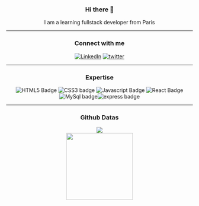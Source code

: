 <h3 align="center">Hi there 👋</h3>


<div align="center">I am a learning fullstack developer from Paris<br></div>

--- 

<h3 align="center">Connect with me</h3>
<div align="center"> <a href="https://www.linkedin.com/in/sophielepert/"><img src="https://img.shields.io/badge/linkedin-%230077B5.svg?&style=for-the-badge&logo=linkedin&logoColor=white" alt="LinkedIn"/></a> <a href="https://twitter.com/lepertsophie"><img src="https://img.shields.io/badge/twitter-%231DA1F2.svg?&style=for-the-badge&logo=twitter&logoColor=white" alt="twitter"/></a></div>

--- 

<h3 align="center">Expertise</h3>
<div align="center"> <img src="https://img.shields.io/badge/html5-%23E34F26.svg?style=for-the-badge&logo=html5&logoColor=white" alt="HTML5 Badge"/> <img src="https://img.shields.io/badge/css3-%231572B6.svg?style=for-the-badge&logo=css3&logoColor=white" alt="CSS3 badge" /> <img src="https://img.shields.io/badge/javascript-%23323330.svg?style=for-the-badge&logo=javascript&logoColor=%23F7DF1E" alt="Javascript Badge" /> <img src="https://img.shields.io/badge/react-%2320232a.svg?style=for-the-badge&logo=react&logoColor=%2361DAFB" alt=" React Badge"/> <img src="https://img.shields.io/badge/MySQL-00000F?style=for-the-badge&logo=mysql&logoColor=white" alt="MySql badge"/><img src="https://img.shields.io/badge/Express.js-404D59?style=for-the-badge" alt="express badge"/></div>

--- 

<h3 align="center">Github Datas</h3>
<div align="center"><img src="https://github-readme-stats.vercel.app/api/top-langs/?username=sophielepert&layout=compact&theme=cobalt&hide_border=true" /></div> 
<div align="center"><img height="180em" src="https://github-readme-stats.vercel.app/api?username=sophielepert&show_icons=true&hide_border=true&&count_private=true&include_all_commits=true&theme=cobalt" /></div>
